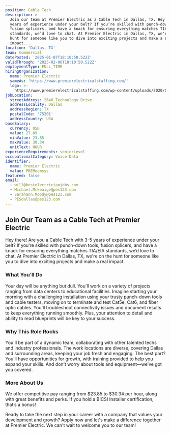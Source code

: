```yaml
---
position: Cable Tech
description: >-
  Join our team at Premier Electric as a Cable Tech in Dallas, TX. Hey there! Are you a Cable Tech with 3-5
  years of experience under your belt? If you’re skilled with punch-down tools,
  fusion splicers, and have a knack for ensuring everything matches TIA/EIA
  standards, we’d love to chat. At Premier Electric in Dallas, TX, we're on the
  hunt for someone like you to dive into exciting projects and make a real
  impact...
location: 'Dallas, TX'
team: Commercial
datePosted: '2025-01-07T18:10:50.522Z'
validThrough: '2025-02-06T18:10:50.522Z'
employmentType: FULL_TIME
hiringOrganization:
  name: Premier Electric
  sameAs: 'https://www.premierelectricalstaffing.com/'
  logo: >-
    https://www.premierelectricalstaffing.com/wp-content/uploads/2020/05/Premier-Electrical-Staffing-logo.png
jobLocation:
  streetAddress: 2640 Technology Drive
  addressLocality: Dallas
  addressRegion: TX
  postalCode: '75201'
  addressCountry: USA
baseSalary:
  currency: USD
  value: 27.09
  minValue: 23.85
  maxValue: 30.34
  unitText: HOUR
experienceRequirements: seniorLevel
occupationalCategory: Voice Data
identifier:
  name: Premier Electric
  value: PREMecmsys
featured: false
email:
  - will@bestelectricianjobs.com
  - Michael.Mckeaige@pes123.com
  - Sarahann.Moody@pes123.com
  - PESdallas@pes123.com
---
```




## Join Our Team as a Cable Tech at Premier Electric

Hey there! Are you a Cable Tech with 3-5 years of experience under your belt? If you’re skilled with punch-down tools, fusion splicers, and have a knack for ensuring everything matches TIA/EIA standards, we’d love to chat. At Premier Electric in Dallas, TX, we're on the hunt for someone like you to dive into exciting projects and make a real impact.

### What You’ll Do

Your day will be anything but dull. You'll work on a variety of projects ranging from data centers to educational facilities. Imagine starting your morning with a challenging installation using your trusty punch-down tools and cable testers, moving on to terminate and test Cat5e, Cat6, and fiber optic cables. You'll troubleshoot connectivity issues and document results to keep everything running smoothly. Plus, your attention to detail and ability to read blueprints will be key to your success.

### Why This Role Rocks

You'll be part of a dynamic team, collaborating with other talented techs and industry professionals. The work locations are diverse, covering Dallas and surrounding areas, keeping your job fresh and engaging. The best part? You’ll have opportunities for growth, with training provided to help you expand your skills. And don’t worry about tools and equipment—we’ve got you covered.

### More About Us

We offer competitive pay ranging from $23.85 to $30.34 per hour, along with great benefits and perks. If you hold a BICSI Installer certification, that’s a bonus!

Ready to take the next step in your career with a company that values your development and growth? Apply now and let's make a difference together at Premier Electric. We can't wait to welcome you to our team!